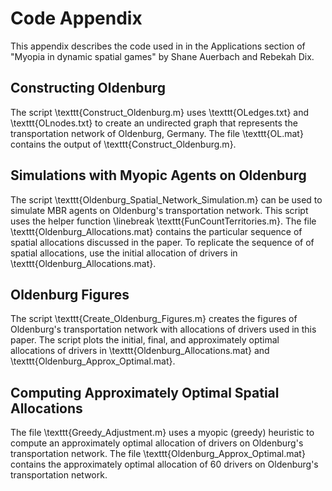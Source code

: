 # Code Appendix
This appendix describes the code used in in the Applications section of "Myopia in dynamic spatial games" by Shane Auerbach and Rebekah Dix.

## Constructing Oldenburg
The script \texttt{Construct\_Oldenburg.m} uses \texttt{OLedges.txt} and \texttt{OLnodes.txt} to create an undirected graph that represents the transportation network of Oldenburg, Germany. The file \texttt{OL.mat} contains the output of \texttt{Construct\_Oldenburg.m}.

## Simulations with Myopic Agents on Oldenburg
The script \texttt{Oldenburg\_Spatial\_Network\_Simulation.m} can be used to simulate MBR agents on Oldenburg's transportation network. This script uses the helper function \linebreak \texttt{FunCountTerritories.m}.  The file \texttt{Oldenburg\_Allocations.mat} contains the particular sequence of spatial allocations discussed in the paper. To replicate the sequence of of spatial allocations, use the initial allocation of drivers in \texttt{Oldenburg\_Allocations.mat}.

## Oldenburg Figures
The script \texttt{Create\_Oldenburg\_Figures.m} creates the figures of Oldenburg's transportation network with allocations of drivers used in this paper. The script plots the initial, final, and approximately optimal allocations of drivers in \texttt{Oldenburg\_Allocations.mat} and \texttt{Oldenburg\_Approx\_Optimal.mat}.

## Computing Approximately Optimal Spatial Allocations
The file \texttt{Greedy\_Adjustment.m} uses a myopic (greedy) heuristic to compute an approximately optimal allocation of drivers on Oldenburg's transportation network. The file \texttt{Oldenburg\_Approx\_Optimal.mat} contains the approximately optimal allocation of $60$ drivers on Oldenburg's transportation network. 
